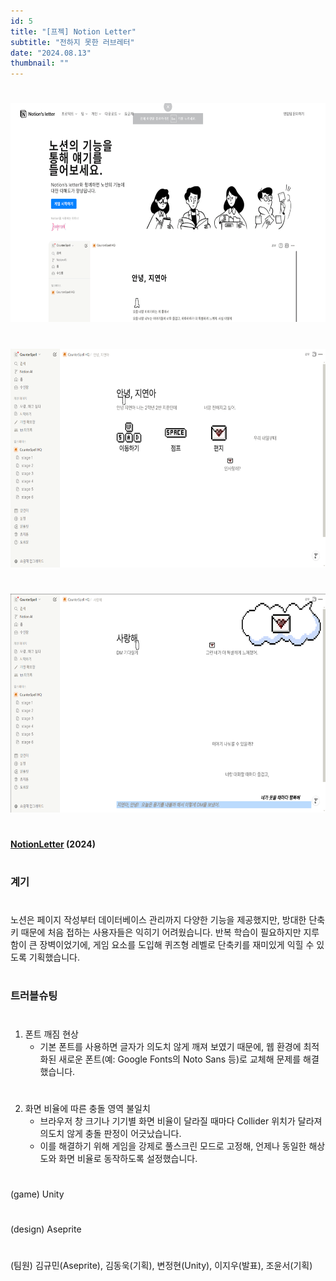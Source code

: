 ```yaml
---
id: 5
title: "[프젝] Notion Letter"
subtitle: "전하지 못한 러브레터"
date: "2024.08.13"
thumbnail: ""
---
```

#
<img src="../../static/image/LETTER1.png" height="350px">

#
<img src="../../static/image/LETTER2.png" height="350px">

#
<img src="../../static/image/LETTER3.png" height="350px">

#
**[NotionLetter](https://github.com/gyumingim/counterspell) (2024)**
#
### 계기
#

노션은 페이지 작성부터 데이터베이스 관리까지 다양한 기능을 제공했지만, 방대한 단축키 때문에 처음 접하는 사용자들은 익히기 어려웠습니다.
반복 학습이 필요하지만 지루함이 큰 장벽이었기에, 게임 요소를 도입해 퀴즈형 레벨로 단축키를 재미있게 익힐 수 있도록 기획했습니다.

#
### 트러블슈팅
#

1. 폰트 깨짐 현상
    - 기본 폰트를 사용하면 글자가 의도치 않게 깨져 보였기 때문에, 웹 환경에 최적화된 새로운 폰트(예: Google Fonts의 Noto Sans 등)로 교체해 문제를 해결했습니다.

#

2. 화면 비율에 따른 충돌 영역 불일치
    - 브라우저 창 크기나 기기별 화면 비율이 달라질 때마다 Collider 위치가 달라져 의도치 않게 충돌 판정이 어긋났습니다.
    - 이를 해결하기 위해 게임을 강제로 풀스크린 모드로 고정해, 언제나 동일한 해상도와 화면 비율로 동작하도록 설정했습니다.

#

(game) Unity
#
(design) Aseprite
#
(팀원) 김규민(Aseprite), 김동욱(기획), 변정현(Unity), 이지우(발표), 조윤서(기획)
#
##
#